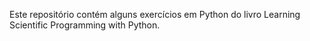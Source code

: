 Este repositório contém alguns exercícios em Python do livro Learning Scientific Programming with Python.
